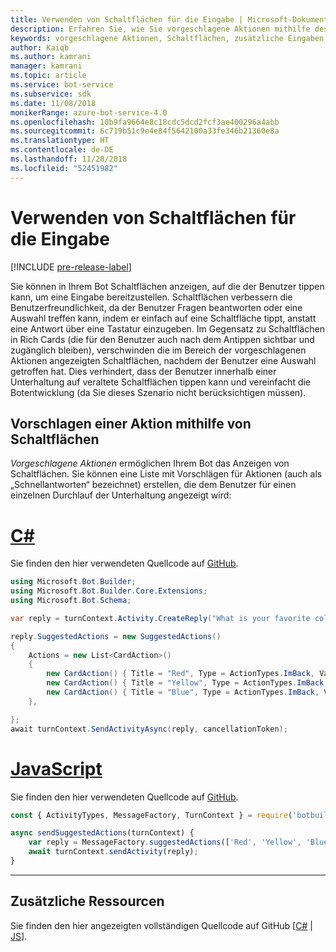 ```yaml
---
title: Verwenden von Schaltflächen für die Eingabe | Microsoft-Dokumentation
description: Erfahren Sie, wie Sie vorgeschlagene Aktionen mithilfe des Bot Builder SDK für JavaScript in Nachrichten senden können.
keywords: vorgeschlagene Aktionen, Schaltflächen, zusätzliche Eingaben
author: Kaiqb
ms.author: kamrani
manager: kamrani
ms.topic: article
ms.service: bot-service
ms.subservice: sdk
ms.date: 11/08/2018
monikerRange: azure-bot-service-4.0
ms.openlocfilehash: 10b9fa9664e8c18cdc5dcd2fcf3ae400296a4abb
ms.sourcegitcommit: 6c719b51c9e4e84f5642100a33fe346b21360e8a
ms.translationtype: HT
ms.contentlocale: de-DE
ms.lasthandoff: 11/28/2018
ms.locfileid: "52451982"
---
```

# <a name="use-button-for-input"></a>Verwenden von Schaltflächen für die Eingabe

[!INCLUDE [pre-release-label](../includes/pre-release-label.md)]

Sie können in Ihrem Bot Schaltflächen anzeigen, auf die der Benutzer tippen kann, um eine Eingabe bereitzustellen. Schaltflächen verbessern die Benutzerfreundlichkeit, da der Benutzer Fragen beantworten oder eine Auswahl treffen kann, indem er einfach auf eine Schaltfläche tippt, anstatt eine Antwort über eine Tastatur einzugeben. Im Gegensatz zu Schaltflächen in Rich Cards (die für den Benutzer auch nach dem Antippen sichtbar und zugänglich bleiben), verschwinden die im Bereich der vorgeschlagenen Aktionen angezeigten Schaltflächen, nachdem der Benutzer eine Auswahl getroffen hat. Dies verhindert, dass der Benutzer innerhalb einer Unterhaltung auf veraltete Schaltflächen tippen kann und vereinfacht die Botentwicklung (da Sie dieses Szenario nicht berücksichtigen müssen). 

## <a name="suggest-action-using-button"></a>Vorschlagen einer Aktion mithilfe von Schaltflächen

*Vorgeschlagene Aktionen* ermöglichen Ihrem Bot das Anzeigen von Schaltflächen. Sie können eine Liste mit Vorschlägen für Aktionen (auch als „Schnellantworten“ bezeichnet) erstellen, die dem Benutzer für einen einzelnen Durchlauf der Unterhaltung angezeigt wird: 

# <a name="ctabcsharp"></a>[C#](#tab/csharp)

Sie finden den hier verwendeten Quellcode auf [GitHub](https://aka.ms/SuggestedActionsCSharp).

```csharp
using Microsoft.Bot.Builder;
using Microsoft.Bot.Builder.Core.Extensions;
using Microsoft.Bot.Schema;

var reply = turnContext.Activity.CreateReply("What is your favorite color?");

reply.SuggestedActions = new SuggestedActions()
{
    Actions = new List<CardAction>()
    {
        new CardAction() { Title = "Red", Type = ActionTypes.ImBack, Value = "Red" },
        new CardAction() { Title = "Yellow", Type = ActionTypes.ImBack, Value = "Yellow" },
        new CardAction() { Title = "Blue", Type = ActionTypes.ImBack, Value = "Blue" },
    },

};
await turnContext.SendActivityAsync(reply, cancellationToken);
```

# <a name="javascripttabjavascript"></a>[JavaScript](#tab/javascript)
Sie finden den hier verwendeten Quellcode auf [GitHub](https://aka.ms/SuggestActionsJS).

```javascript
const { ActivityTypes, MessageFactory, TurnContext } = require('botbuilder');

async sendSuggestedActions(turnContext) {
    var reply = MessageFactory.suggestedActions(['Red', 'Yellow', 'Blue'], 'What is the best color?');
    await turnContext.sendActivity(reply);
}
```

---

## <a name="additional-resources"></a>Zusätzliche Ressourcen

Sie finden den hier angezeigten vollständigen Quellcode auf GitHub [[C#](https://aka.ms/SuggestedActionsCSharp) | [JS](https://aka.ms/SuggestActionsJS)].
